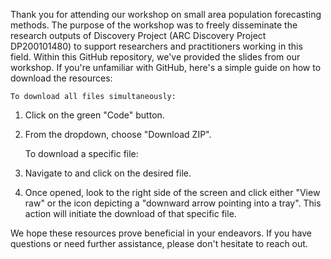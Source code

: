 Thank you for attending our workshop on small area population forecasting methods.  The purpose of the workshop was to freely disseminate the research outputs of Discovery Project (ARC Discovery Project DP200101480) to support researchers and practitioners working in this field.
Within this GitHub repository, we've provided the slides from our workshop. If you're unfamiliar with GitHub, here's a simple guide on how to download the resources:

	To download all files simultaneously:
1.	Click on the green "Code" button.
2.	From the dropdown, choose "Download ZIP".


	To download a specific file:
1.	Navigate to and click on the desired file.
2.	Once opened, look to the right side of the screen and click either "View raw" or the icon depicting a "downward arrow pointing into a tray". This action will initiate the download of that specific file.


We hope these resources prove beneficial in your endeavors. If you have questions or need further assistance, please don't hesitate to reach out.

